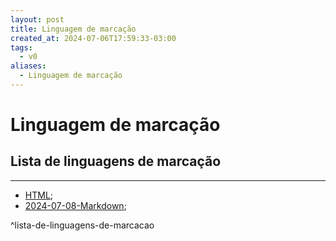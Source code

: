 ```yaml
---
layout: post
title: Linguagem de marcação
created_at: 2024-07-06T17:59:33-03:00
tags:
  - v0
aliases:
  - Linguagem de marcação
---
```

# Linguagem de marcação
## Lista de linguagens de marcação
---
-  [HTML](_draft/2024/07/2024-07-08-HyperText_Markup_Language.md);
-  [2024-07-08-Markdown](_draft/2024/07/2024-07-08-Markdown.md);

^lista-de-linguagens-de-marcacao



